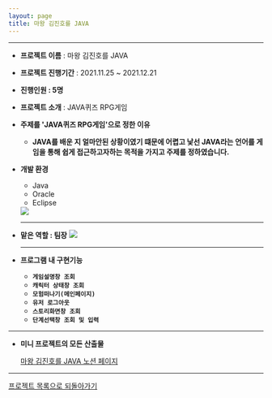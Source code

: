 ```yaml
---
layout: page
title: 마왕 김진호를 JAVA
---
```

***
  
- **프로젝트 이름** : 마왕 김진호를 JAVA

- **프로젝트 진행기간** : 2021.11.25 ~ 2021.12.21

- **진행인원 : 5명**

- **프로젝트 소개** : JAVA퀴즈 RPG게임

- **주제를 'JAVA퀴즈 RPG게임'으로 정한 이유**
  - **JAVA를 배운 지 얼마안된 상황이였기 떄문에 어렵고 낯선 JAVA라는 언어를 게임을 통해 쉽게 접근하고자하는 목적을 가지고 주제를 정하였습니다.**  

- **개발 환경** 
  - Java
  - Oracle 
  - Eclipse 
  <img src="../img/miniTools.png">
  
  ***
  
- **맡은 역할 : 팀장**
  <img src="../img/semiWBS.png">
  
 
  ***
  
- **프로그램 내 구현기능**
  - **`게임설명창 조회`**
  - **`캐릭터 상태창 조회`**
  - **`모험떠나기(메인페이지)`**
  - **`유저 로그아웃`**
  - **`스토리화면창 조회`**
  - **`단계선택창 조회 및 입력`**  
  
***

- **미니 프로젝트의 모든 산출물**  

  [마왕 김진호를 JAVA 노션 페이지](https://sudden-milk-758.notion.site/JAVA-e5deb51e3f6740aa8a5d5697ef8b6673)

<!-- 
##### miniproject  
  [Mini Project 코드설명](miniprojectcode.md)   -->
  

***

[프로젝트 목록으로 되돌아가기](https://leesohyeon96.github.io/projects/)
